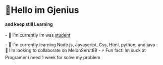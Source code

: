 <h1 align="left">👏Hello im Gjenius</h1>
<h4 align="left" weight="20px">and keep still Learning</h4>

<p>- 🔭 I’m currently Im was <a href="https://github.com/Gjenius20">student</a></p>
- 🌱 I’m currently learning Node.js, Javascript, Css, Html, python, and java
- 👯 I’m looking to collaborate on MelonSerut88
- ⚡ Fun fact: Im suck at Programer i need 1 week for solve my problem




